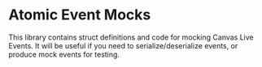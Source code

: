 # Atomic Event Mocks

This library contains struct definitions and code for mocking Canvas Live Events.
It will be useful if you need to serialize/deserialize events, or produce mock events for testing.

